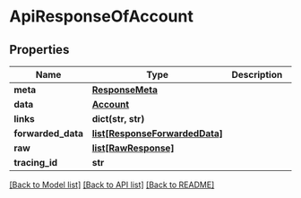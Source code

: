 # ApiResponseOfAccount

## Properties
Name | Type | Description | Notes
------------ | ------------- | ------------- | -------------
**meta** | [**ResponseMeta**](ResponseMeta.md) |  | [optional] 
**data** | [**Account**](Account.md) |  | [optional] 
**links** | **dict(str, str)** |  | [optional] 
**forwarded_data** | [**list[ResponseForwardedData]**](ResponseForwardedData.md) |  | [optional] 
**raw** | [**list[RawResponse]**](RawResponse.md) |  | [optional] 
**tracing_id** | **str** |  | [optional] 

[[Back to Model list]](../README.md#documentation-for-models) [[Back to API list]](../README.md#documentation-for-api-endpoints) [[Back to README]](../README.md)


